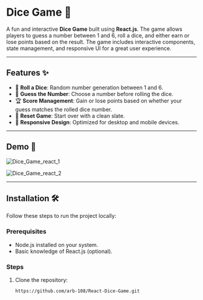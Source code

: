 # Dice Game 🎲

A fun and interactive **Dice Game** built using **React.js**. The game allows players to guess a number between 1 and 6, roll a dice, and either earn or lose points based on the result. The game includes interactive components, state management, and responsive UI for a great user experience.

---

## Features ✨
- 🎲 **Roll a Dice**: Random number generation between 1 and 6.  
- 🧠 **Guess the Number**: Choose a number before rolling the dice.  
- 🏆 **Score Management**: Gain or lose points based on whether your guess matches the rolled dice number.  
- 🔄 **Reset Game**: Start over with a clean slate.  
- 📱 **Responsive Design**: Optimized for desktop and mobile devices.

---

## Demo 🌟


![Dice_Game_react_1](https://github.com/user-attachments/assets/d4b1c022-f845-4dee-8a9f-017787eaa99b)


![Dice_Game_react_2](https://github.com/user-attachments/assets/6fe8185b-14f2-4dcb-95d6-c7a28ce60146)


---

## Installation 🛠️

Follow these steps to run the project locally:

### Prerequisites
- Node.js installed on your system.
- Basic knowledge of React.js (optional).

### Steps
1. Clone the repository:
   ```bash
   https://github.com/arb-108/React-Dice-Game.git
